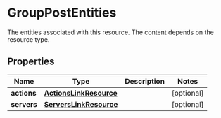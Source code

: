 # GroupPostEntities

The entities associated with this resource. The content depends on the resource type.
## Properties
| Name | Type | Description | Notes |
| ------------ | ------------- | ------------- | ------------- |
| **actions** | [**ActionsLinkResource**](ActionsLinkResource.md) |  | [optional]  |
| **servers** | [**ServersLinkResource**](ServersLinkResource.md) |  | [optional]  |



